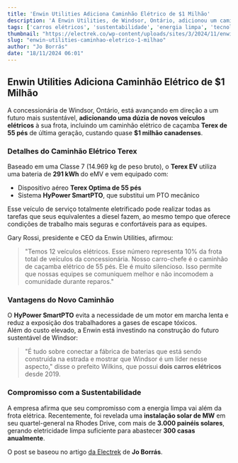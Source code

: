 ```yaml
---
title: 'Enwin Utilities Adiciona Caminhão Elétrico de $1 Milhão'
description: 'A Enwin Utilities, de Windsor, Ontário, adicionou um caminhão elétrico de $1 milhão à sua frota como parte de sua iniciativa para um futuro mais sustentável.'
tags: ['carros elétricos', 'sustentabilidade', 'energia limpa', 'tecnologia']
thumbnail: "https://electrek.co/wp-content/uploads/sites/3/2024/11/enwin_MAIN.jpg?quality=82&strip=all&w=1600"
slug: "enwin-utilities-caminhao-eletrico-1-milhao"
author: "Jo Borrás"
date: "18/11/2024 06:01"
---
```


## Enwin Utilities Adiciona Caminhão Elétrico de $1 Milhão

A concessionária de Windsor, Ontário, está avançando em direção a um futuro mais sustentável, **adicionando uma dúzia de novos veículos elétricos** à sua frota, incluindo um caminhão elétrico de caçamba **Terex de 55 pés** de última geração, custando quase **$1 milhão canadenses**.

### Detalhes do Caminhão Elétrico Terex
Baseado em uma Classe 7 (14.969 kg de peso bruto), o **Terex EV** utiliza uma bateria de **291 kWh** do eMV e vem equipado com:
- Dispositivo aéreo **Terex Optima de 55 pés**
- Sistema **HyPower SmartPTO**, que substitui um PTO mecânico

Esse veículo de serviço totalmente eletrificado pode realizar todas as tarefas que seus equivalentes a diesel fazem, ao mesmo tempo que oferece condições de trabalho mais seguras e confortáveis para as equipes.

Gary Rossi, presidente e CEO da Enwin Utilities, afirmou:
> "Temos 12 veículos elétricos. Esse número representa 10% da frota total de veículos da concessionária. Nosso carro-chefe é o caminhão de caçamba elétrico de 55 pés. Ele é muito silencioso. Isso permite que nossas equipes se comuniquem melhor e não incomodem a comunidade durante reparos."

### Vantagens do Novo Caminhão
O **HyPower SmartPTO** evita a necessidade de um motor em marcha lenta e reduz a exposição dos trabalhadores a gases de escape tóxicos.  
Além do custo elevado, a Enwin está investindo na construção do futuro sustentável de Windsor:
> "É tudo sobre conectar a fábrica de baterias que está sendo construída na estrada e mostrar que Windsor é um líder nesse aspecto," disse o prefeito Wilkins, que possui **dois carros elétricos** desde 2019.

### Compromisso com a Sustentabilidade
A empresa afirma que seu compromisso com a energia limpa vai além da frota elétrica. Recentemente, foi revelada uma **instalação solar de MW** em seu quartel-general na Rhodes Drive, com mais de **3.000 painéis solares**, gerando eletricidade limpa suficiente para abastecer **300 casas anualmente**.

O post se baseou no artigo [da Electrek](https://electrek.co/2024/11/17/enwin-utilities-adds-1-million-terex-electric-bucket-truck-to-fleet-video/) de **Jo Borrás**.